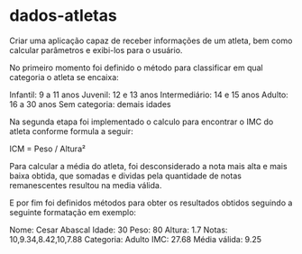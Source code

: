 # dados-atletas
Criar uma aplicação capaz de receber informações de um atleta, bem como calcular parâmetros e exibi-los para o usuário.

No primeiro momento foi definido o método para classificar em qual categoria o atleta se encaixa:

Infantil: 9 a 11 anos
Juvenil: 12 e 13 anos
Intermediário: 14 e 15 anos
Adulto: 16 a 30 anos
Sem categoria: demais idades

Na segunda etapa foi implementado o calculo para encontrar o IMC do atleta conforme formula a seguir:

ICM = Peso / Altura²

Para calcular a média do atleta, foi desconsiderado a nota mais alta e mais baixa obtida, que 
somadas e dividas pela quantidade de notas remanescentes resultou na media válida.

E por fim foi definidos métodos para obter os resultados obtidos seguindo a seguinte formatação em exemplo:


Nome: Cesar Abascal 
Idade: 30 
Peso: 80 
Altura: 1.7 
Notas: 10,9.34,8.42,10,7.88 
Categoria: Adulto 
IMC: 27.68 
Média válida: 9.25
